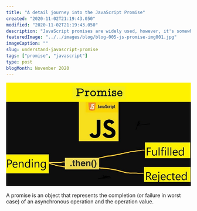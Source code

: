 ```yaml
---
title: "A detail journey into the JavaScript Promise"
created: "2020-11-02T21:19:43.050"
modified: "2020-11-02T21:19:43.050"
description: "JavaScript promises are widely used, however, it's somewhat complex to understand in the beginning. Many of us use promise every day despite not knowing it fully!"
featuredImage: "../../images/blog/blog-005-js-promise-img001.jpg"
imageCaption: ""
slug: understand-javascript-promise
tags: ["promise", "javascript"]
type: post
blogMonth: November 2020
---
```


![blog image](../../images/blog/blog-005-js-promise-img001.jpg " ")

A promise is an object that represents the completion (or failure in worst case) of an asynchronous operation and the operation value.
